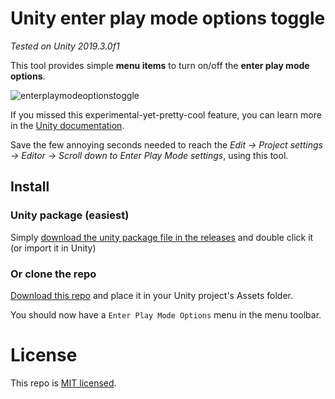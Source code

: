 # Unity enter play mode options toggle

_Tested on Unity 2019.3.0f1_

This tool provides simple **menu items** to turn on/off the **enter play mode options**.

![enterplaymodeoptionstoggle](https://user-images.githubusercontent.com/19146183/69905493-8551e800-13b4-11ea-956f-e4725be402fb.png)

If you missed this experimental-yet-pretty-cool feature, you can learn more in the [Unity documentation](https://docs.unity3d.com/2019.3/Documentation/Manual/ConfigurableEnterPlayMode.html).

Save the few annoying seconds needed to reach the _Edit -> Project settings -> Editor -> Scroll down to Enter Play Mode settings_, using this tool.

## Install
### Unity package (easiest)
Simply [download the unity package file in the releases](https://github.com/Telroshan/Unity-enter-play-mode-options-toggle/releases/download/1.0/EnterPlayModeOptionsToggle.unitypackage) and double click it (or import it in Unity)
### Or clone the repo
[Download this repo](https://github.com/Telroshan/Unity-enter-play-mode-options-toggle/archive/master.zip) and place it in your Unity project's Assets folder.


You should now have a `Enter Play Mode Options` menu in the menu toolbar.

# License
This repo is [MIT licensed](https://github.com/Telroshan/Unity-enter-play-mode-options-toggle/blob/master/LICENSE).
